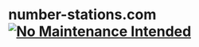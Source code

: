 # number-stations.com [![No Maintenance Intended](http://unmaintained.tech/badge.svg)](http://unmaintained.tech/)
